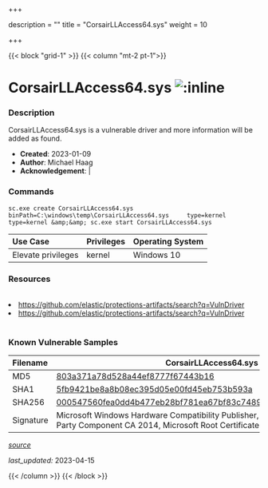 +++

description = ""
title = "CorsairLLAccess64.sys"
weight = 10

+++


{{< block "grid-1" >}}
{{< column "mt-2 pt-1">}}


# CorsairLLAccess64.sys ![:inline](/images/twitter_verified.png) 


### Description

CorsairLLAccess64.sys is a vulnerable driver and more information will be added as found.

- **Created**: 2023-01-09
- **Author**: Michael Haag
- **Acknowledgement**:  | [](https://twitter.com/)

### Commands

```
sc.exe create CorsairLLAccess64.sys binPath=C:\windows\temp\CorsairLLAccess64.sys     type=kernel type=kernel &amp;&amp; sc.exe start CorsairLLAccess64.sys
```

| Use Case | Privileges | Operating System | 
|:---- | ---- | ---- |
| Elevate privileges | kernel | Windows 10 |

### Resources
<br>
<li><a href=" https://github.com/elastic/protections-artifacts/search?q=VulnDriver"> https://github.com/elastic/protections-artifacts/search?q=VulnDriver</a></li>
<li><a href="https://github.com/elastic/protections-artifacts/search?q=VulnDriver">https://github.com/elastic/protections-artifacts/search?q=VulnDriver</a></li>
<br>

### Known Vulnerable Samples

| Filename | CorsairLLAccess64.sys |
|:---- | ---- | 
| MD5 | <a href="https://www.virustotal.com/gui/file/803a371a78d528a44ef8777f67443b16">803a371a78d528a44ef8777f67443b16</a> |
| SHA1 | <a href="https://www.virustotal.com/gui/file/5fb9421be8a8b08ec395d05e00fd45eb753b593a">5fb9421be8a8b08ec395d05e00fd45eb753b593a</a> |
| SHA256 | <a href="https://www.virustotal.com/gui/file/000547560fea0dd4b477eb28bf781ea67bf83c748945ce8923f90fdd14eb7a4b">000547560fea0dd4b477eb28bf781ea67bf83c748945ce8923f90fdd14eb7a4b</a> |
| Signature | Microsoft Windows Hardware Compatibility Publisher, Microsoft Windows Third Party Component CA 2014, Microsoft Root Certificate Authority 2010   || Company | Corsair Memory, Inc. || Description | Corsair LL Access || Product | Corsair LL Access || OriginalFilename | Corsair LL Access |


[*source*](https://github.com/magicsword-io/LOLDrivers/tree/main/yaml/corsairllaccess64.yaml)

*last_updated:* 2023-04-15








{{< /column >}}
{{< /block >}}
